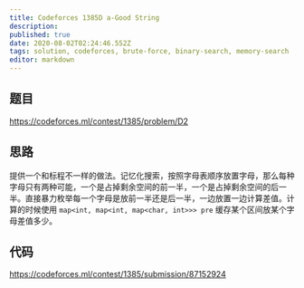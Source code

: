 ```yaml
---
title: Codeforces 1385D a-Good String
description: 
published: true
date: 2020-08-02T02:24:46.552Z
tags: solution, codeforces, brute-force, binary-search, memory-search
editor: markdown
---
```


## 题目
https://codeforces.ml/contest/1385/problem/D2
## 思路
提供一个和标程不一样的做法。记忆化搜索，按照字母表顺序放置字母，那么每种字母只有两种可能，一个是占掉剩余空间的前一半，一个是占掉剩余空间的后一半。直接暴力枚举每一个字母是放前一半还是后一半，一边放置一边计算差值。计算的时候使用 `map<int, map<int, map<char, int>>> pre` 缓存某个区间放某个字母差值多少。

## 代码
https://codeforces.ml/contest/1385/submission/87152924
